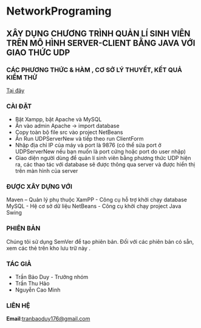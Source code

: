 # NetworkPrograming

## XÂY DỤNG CHƯƠNG TRÌNH QUẢN LÍ SINH VIÊN TRÊN MÔ HÌNH SERVER-CLIENT BẰNG JAVA VỚI GIAO THỨC UDP

### CÁC PHƯƠNG THỨC & HÀM , CƠ SỞ LÝ THUYẾT, KẾT QUẢ KIỂM THỬ
[Tại đây](https://github.com/ttduyy/NetworkPrograming/blob/main/Nhom5.docx)

### CÀI ĐẶT
- Bật Xampp, bật Apache và MySQL
- Ấn vào admin Apache -> import database
- Copy toàn bộ file src vào project NetBeans
- Ấn Run UDPServerNew và tiếp theo run ClientForm
- Nhập địa chỉ IP của máy và port là 9876 (có thể sửa port ở UDPServerNew nếu bạn muốn là port cứng hoặc port do user nhập)
- Giao diện người dùng để quản lí sinh viên bằng phương thức UDP hiện ra, các thao tác với database sẽ được thông qua server và được hiển thị trên màn hình của server

### ĐƯỢC XÂY DỰNG VỚI
Maven – Quản lý phụ thuộc
XamPP - Công cụ hỗ trợ khởi chạy database
MySQL - Hệ cơ sở dữ liệu
NetBeans - Công cụ khởi chạy project Java Swing

### PHIÊN BẢN
Chúng tôi sử dụng SemVer để tạo phiên bản. Đối với các phiên bản có sẵn, xem các thẻ trên kho lưu trữ này .

### TÁC GIẢ
- Trần Bảo Duy - Trưởng nhóm
- Trần Thu Hảo
- Nguyễn Cao Minh

### LIÊN HỆ
**Email**:tranbaoduy176@gmail.com
